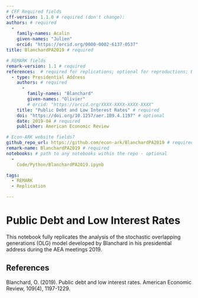 ```yaml
---
# CFF Required fields
cff-version: 1.1.0 # required (don't change):
authors: # required
  -
    family-names: Acalin
    given-names: "Julien"
    orcid: "https://orcid.org/0000-0002-6137-0537"
title: BlanchardPA2019 # required

# REMARK fields
remark-version: 1.1 # required
references:  # required for replications; optional for reproductions; BibTex data from original paper
  - type: Presidential Address
    authors: # required
      -
        family-names: "Blanchard"
        given-names: "Olivier"
        # orcid: "https://orcid.org/XXXX-XXXX-XXXX-XXXX"
    title: "Public Debt and Low Interest Rates" # required
    doi: "https://doi.org/10.1257/aer.109.4.1197" # optional
    date: 2019-04 # required
    publisher: American Economic Review

# Econ-ARK website fields?
github_repo_url: https://github.com/econ-ark/BlanchardPA2019 # required
remark-name: BlanchardPA2019 # required 
notebooks: # path to any notebooks within the repo - optional
  - 
    Code/Python/BlanchardPA2019.ipynb

tags:
  - REMARK
  - Replication

---
```


# Public Debt and Low Interest Rates

This notebook fully replicates the analysis of the stochastic overlapping generations (OLG) model developed by Blanchard in his presidential address during the AEA meetings 2019.

## References

Blanchard, O. (2019). Public debt and low interest rates. American Economic Review, 109(4), 1197-1229.
 

